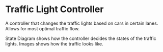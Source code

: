 # Traffic Light Controller

A controller that changes the traffic lights based on cars in certain lanes. Allows for most optimal traffic flow.

State Diagram shows how the controller decides the states of the traffic lights.
Images shows how the traffic looks like.
